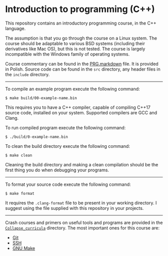 # Introduction to programming (C++)

This repository contains an introductory programming course, in the C++
language.

The assumption is that you go through the course on a Linux system. The course
should be adaptable to various BSD systems (including their derivatives like Mac
OS), but this is not tested. The course is largely incompatible with the Windows
family of operating systems.

Course commentary can be found in the [PRG.markdown](./PRG.markdown) file. It is
provided in Polish. Source code can be found in the `src` directory, any header
files in the `include` directory.

--------------------------------------------------------------------------------

To compile an example program execute the following command:

    $ make build/00-example-name.bin

This requires you to have a C++ compiler, capable of compiling C++17 source
code, installed on your system. Supported compilers are GCC and Clang.

To run compiled program execute the following command:

    $ ./build/0-example-name.bin

To clean the build directory execute the following command:

    $ make clean

Cleaning the build directory and making a clean compilation should be the first
thing you do when debugging your programs.

--------------------------------------------------------------------------------

To format your source code execute the following command:

    $ make format

It requires the `.clang-format` file to be present in your working directory. I
suggest using the file supplied with this repository in your projects.

--------------------------------------------------------------------------------

Crash courses and primers on useful tools and programs are provided in the
[`Collapse_curricula`](./Collapse_curricula) directory. The most important ones
for this course are:

- [Git](./Collapse_curricula/Git.markdown)
- [SSH](./Collapse_curricula/SSH.markdown)
- [GNU Make](./Collapse_curricula/GNU_Make.markdown)

